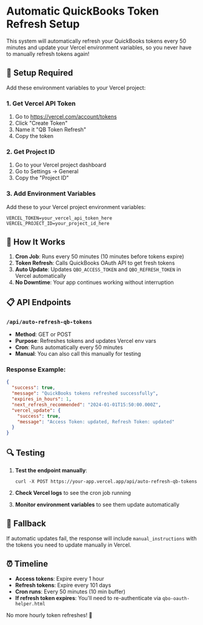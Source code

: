 # Automatic QuickBooks Token Refresh Setup

This system will automatically refresh your QuickBooks tokens every 50 minutes and update your Vercel environment variables, so you never have to manually refresh tokens again!

## 🔧 Setup Required

Add these environment variables to your Vercel project:

### 1. Get Vercel API Token
1. Go to https://vercel.com/account/tokens
2. Click "Create Token"
3. Name it "QB Token Refresh"
4. Copy the token

### 2. Get Project ID
1. Go to your Vercel project dashboard
2. Go to Settings → General
3. Copy the "Project ID"

### 3. Add Environment Variables
Add these to your Vercel project environment variables:

```
VERCEL_TOKEN=your_vercel_api_token_here
VERCEL_PROJECT_ID=your_project_id_here
```

## 🚀 How It Works

1. **Cron Job**: Runs every 50 minutes (10 minutes before tokens expire)
2. **Token Refresh**: Calls QuickBooks OAuth API to get fresh tokens
3. **Auto Update**: Updates `QBO_ACCESS_TOKEN` and `QBO_REFRESH_TOKEN` in Vercel automatically
4. **No Downtime**: Your app continues working without interruption

## 📋 API Endpoints

### `/api/auto-refresh-qb-tokens`
- **Method**: GET or POST
- **Purpose**: Refreshes tokens and updates Vercel env vars
- **Cron**: Runs automatically every 50 minutes
- **Manual**: You can also call this manually for testing

### Response Example:
```json
{
  "success": true,
  "message": "QuickBooks tokens refreshed successfully",
  "expires_in_hours": 1,
  "next_refresh_recommended": "2024-01-01T15:50:00.000Z",
  "vercel_update": {
    "success": true,
    "message": "Access Token: updated, Refresh Token: updated"
  }
}
```

## 🔍 Testing

1. **Test the endpoint manually**:
   ```
   curl -X POST https://your-app.vercel.app/api/auto-refresh-qb-tokens
   ```

2. **Check Vercel logs** to see the cron job running

3. **Monitor environment variables** to see them update automatically

## 🚨 Fallback

If automatic updates fail, the response will include `manual_instructions` with the tokens you need to update manually in Vercel.

## ⏰ Timeline

- **Access tokens**: Expire every 1 hour
- **Refresh tokens**: Expire every 101 days
- **Cron runs**: Every 50 minutes (10 min buffer)
- **If refresh token expires**: You'll need to re-authenticate via `qbo-oauth-helper.html`

No more hourly token refreshes! 🎉